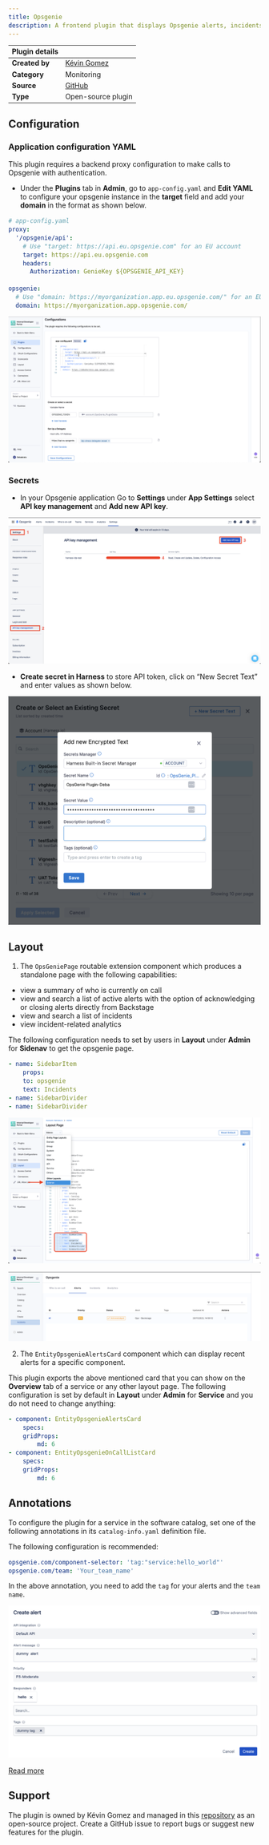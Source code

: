 ```yaml
---
title: Opsgenie
description: A frontend plugin that displays Opsgenie alerts, incidents and on-call information
---
```


| Plugin details |                                                                                |
| -------------- | ------------------------------------------------------------------------------ |
| **Created by** | [Kévin Gomez](https://github.com/K-Phoen)                                                      |
| **Category**   | Monitoring                                                                        |
| **Source**     | [GitHub](https://github.com/K-Phoen/backstage-plugin-opsgenie/) |
| **Type**       | Open-source plugin                                                             |


## Configuration

### Application configuration YAML

This plugin requires a backend proxy configuration to make calls to Opsgenie with authentication.

- Under the **Plugins** tab in **Admin**, go to `app-config.yaml` and **Edit YAML** to configure your opsgenie instance in the **target** field and add your **domain** in the format as shown below.

```yaml
# app-config.yaml
proxy:
  '/opsgenie/api':
    # Use "target: https://api.eu.opsgenie.com" for an EU account
    target: https://api.eu.opsgenie.com
    headers:
      Authorization: GenieKey ${OPSGENIE_API_KEY}

opsgenie:
  # Use "domain: https://myorganization.app.eu.opsgenie.com/" for an EU account
  domain: https://myorganization.app.opsgenie.com/
```

![](./static/app-config-og.png)

### Secrets

- In your Opsgenie application Go to **Settings** under **App Settings** select **API key management** and **Add new API key**.

![](./static/api-og.png)

- **Create secret in Harness** to store API token, click on “New Secret Text” and enter values as shown below.

![](./static/hs-og.png)

## Layout

1. The `OpsGeniePage` routable extension component which produces a standalone page with the following capabilities:
- view a summary of who is currently on call
- view and search a list of active alerts with the option of acknowledging or closing alerts directly from Backstage
- view and search a list of incidents
- view incident-related analytics

The following configuration needs to set by users in **Layout** under **Admin** for **Sidenav** to get the opsgenie page. 

```yaml
- name: SidebarItem
    props:
    to: opsgenie
    text: Incidents
- name: SidebarDivider
- name: SidebarDivider
```

![](./static/Sidenav.png)

![](./static/alerts.png)

2. The `EntityOpsgenieAlertsCard` component which can display recent alerts for a specific component.

This plugin exports the above mentioned card that you can show on the **Overview** tab of a service or any other layout page.  The following configuration is set by default in **Layout** under **Admin** for **Service** and you do not need to change anything:

```yaml
- component: EntityOpsgenieAlertsCard
    specs:
    gridProps:
        md: 6
- component: EntityOpsgenieOnCallListCard
    specs:
    gridProps:
        md: 6
```

## Annotations

To configure the plugin for a service in the software catalog, set one of the following annotations in its `catalog-info.yaml` definition file.

The following configuration is recommended:

```yaml
opsgenie.com/component-selector: 'tag:"service:hello_world"'
opsgenie.com/team: 'Your_team_name'
```
In the above annotation, you need to add the `tag` for your alerts and the `team name`. 

![](./static/ca-og.png)

[Read more](https://github.com/K-Phoen/backstage-plugin-opsgenie/blob/master/docs/index.md#usage)

## Support

The plugin is owned by Kévin Gomez and managed in this [repository](https://github.com/K-Phoen/backstage-plugin-opsgenie/) as an open-source project. Create a GitHub issue to report bugs or suggest new features for the plugin.

